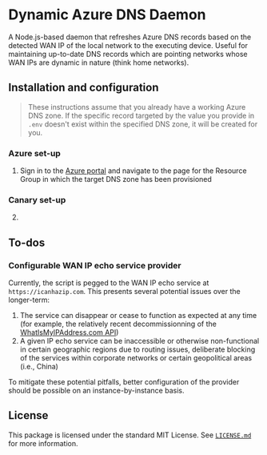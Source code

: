 # Dynamic Azure DNS Daemon
A Node.js-based daemon that refreshes Azure DNS records based on the detected WAN IP of the local network to the executing device. Useful for maintaining up-to-date DNS records which are pointing networks whose WAN IPs are dynamic in nature (think home networks).

## Installation and configuration
> These instructions assume that you already have a working Azure DNS zone. If the specific record targeted by the value you provide in `.env` doesn't exist within the specified DNS zone, it will be created for you.

### Azure set-up
1. Sign in to the [Azure portal](https://portal.azure.com) and navigate to the page for the Resource Group in which the target DNS zone has been provisioned

### Canary set-up
2. 

## To-dos

### Configurable WAN IP echo service provider
Currently, the script is pegged to the WAN IP echo service at `https://icanhazip.com`. This presents several potential issues over the longer-term:

  1. The service can disappear or cease to function as expected at any time (for example, the relatively recent decommissionning of the [WhatIsMyIPAddress.com API](https://whatismyipaddress.com/api))
  2. A given IP echo service can be inaccessible or otherwise non-functional in certain geographic regions due to routing issues, deliberate blocking of the services within corporate networks or certain geopolitical areas (i.e., China)

  To mitigate these potential pitfalls, better configuration of the provider should be possible on an instance-by-instance basis.

## License
This package is licensed under the standard MIT License. See [`LICENSE.md`](LICENSE.md) for more information.